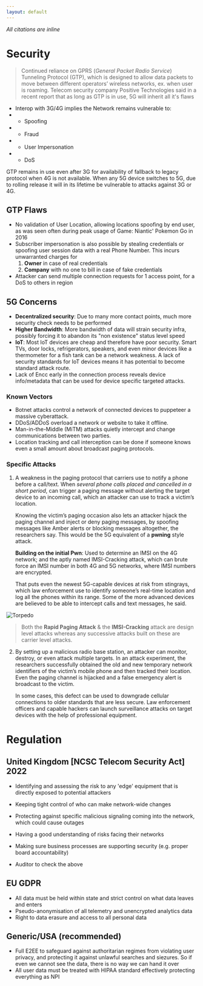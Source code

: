 ```yaml
---
layout: default
---
```


<cite>All citations are inline</cite>

# Security

> Continued reliance on GPRS (*General Packet Radio Service*) Tunneling Protocol (GTP), which is designed to allow data packets to move between different operators’ wireless networks, ex. when user is roaming. Telecom security company Positive Technologies said in a recent report that as long as GTP is in use, 5G will inherit all it's flaws

- Interop with 3G/4G implies the Network remains vulnerable to:
- - Spoofing
- - Fraud
- - User Impersonation
- - DoS

GTP remains in use even after 3G for availability of fallback to legacy protocol when 4G is not available. When any 5G device switches to 5G, due to rolling release it will in its lifetime be vulnerable to attacks against 3G or 4G.

## GTP Flaws
- No validation of User Location, allowing locations spoofing by end user, as was seen often during peak usage of Game: Niantic' Pokemon Go in 2016
- Subscriber impersonation is also possible by stealing credentials or spoofing user session data with a real Phone Number. This incurs unwarranted charges for
    1. **Owner** in case of real credentials
    2. **Company** with no one to bill in case of fake credentials
- Attacker can send multiple connection requests for 1 access point, for a DoS to others in region

## 5G Concerns
- **Decentralized security**: Due to many more contact points, much more security check needs to be performed
- **Higher Bandwidth**: More bandwidth of data will strain security infra, possibly forcing it to abandon its "non existence" status level speed
- **IoT**: Most IoT devices are cheap and therefore have poor security. Smart TVs, door locks, refrigerators, speakers, and even minor devices like a thermometer for a fish tank can be a network weakness. A lack of security standards for IoT devices means it has potential to become standard attack route.
- Lack of Encc early in the connection process reveals device info/metadata that can be used for device specific targeted attacks.

### Known Vectors
- Botnet attacks control a network of connected devices to puppeteer a massive cyberattack.
- DDoS/ADDoS overload a network or website to take it offline.
- Man-in-the-Middle (MiTM) attacks quietly intercept and change communications between two parties.
- Location tracking and call interception can be done if someone knows even a small amount about broadcast paging protocols.

### Specific Attacks
1. A weakness in the paging protocol that carriers use to notify a phone before a call/text. When *several phone calls placed and cancelled in a short period*, can trigger a paging message without alerting the target device to an incoming call, which an attacker can use to track a victim’s location.

    Knowing the victim’s paging occasion also lets an attacker hijack the paging channel and inject or deny paging messages, by spoofing messages like Amber alerts or blocking messages altogether, the researchers say. This would be the 5G equivalent of a **pwning** style attack.

    **Building on the initial Pwn**: Used to determine an IMSI on the 4G network; and the aptly named IMSI-Cracking attack, which can brute force an IMSI number in both 4G and 5G networks, where IMSI numbers are encrypted.

    That puts even the newest 5G-capable devices at risk from stingrays, which law enforcement use to identify someone’s real-time location and log all the phones within its range. Some of the more advanced devices are believed to be able to intercept calls and text messages, he said.

![Torpedo](https://techcrunch.com/wp-content/uploads/2019/02/NZACFXK-.jpg?resize=600,386)

> Both the **Rapid Paging Attack** & the **IMSI-Cracking** attack are design level attacks whereas any successive attacks built on these are carrier level attacks.

2. By setting up a malicious radio base station, an attacker can monitor, destroy, or even attack multiple targets. In an attack experiment, the researchers successfully obtained the old and new temporary network identifiers of the victim’s mobile phone and then tracked their location. Even the paging channel is hijacked and a false emergency alert is broadcast to the victim.

    In some cases, this defect can be used to downgrade cellular connections to older standards that are less secure. Law enforcement officers and capable hackers can launch surveillance attacks on target devices with the help of professional equipment.


# Regulation
## United Kingdom [NCSC Telecom Security Act] 2022
- Identifying and assessing the risk to any 'edge' equipment that is directly exposed to potential attackers
- Keeping tight control of who can make network-wide changes
- Protecting against specific malicious signaling coming into the network, which could cause outages
- Having a good understanding of risks facing their networks
- Making sure business processes are supporting security (e.g. proper board accountability)

- Auditor to check the above

## EU GDPR
- All data must be held within state and strict control on what data leaves and enters
- Pseudo-anonymisation of all telemetry and unencrypted analytics data
- Right to data erasure and access to all personal data

## Generic/USA (recommended)
- Full E2EE to safeguard against authoritarian regimes from violating user privacy, and protecting it against unlawful searches and siezures. So if even we cannot see the data, there is no way we can hand it over
- All user data must be treated with HIPAA standard effectively protecting everything as NPI